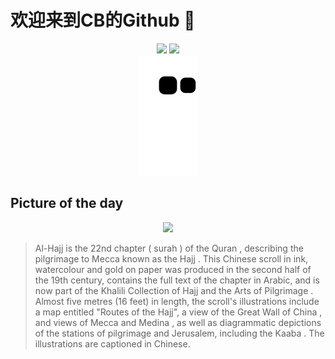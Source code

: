 
# 欢迎来到CB的Github 👋

<div align="center">
  <img height="137px" src="https://github-readme-stats.vercel.app/api?username=SuperCB&show_icons=true&theme=radical" />
  <img height="137px" src="https://github-readme-stats.vercel.app/api/top-langs/?username=SuperCB&hide_title=true&hide_border=true&layout=compact&langs_count=6&text_color=000&icon_color=fff" />
</div>


<div align="center">
    <img src="./contribution-snake/github-contribution-grid-snake.svg" />
</div>



## Picture of the day
<div align="center">
  <img width=400px src="https://upload.wikimedia.org/wikipedia/commons/thumb/8/88/Khalili_Collection_Hajj_and_Arts_of_Pilgrimage_MSS_1288.jpg/525px-Khalili_Collection_Hajj_and_Arts_of_Pilgrimage_MSS_1288.jpg" />
</div>

>Al-Hajj  is the  22nd chapter  ( surah ) of the  Quran , describing the pilgrimage to  Mecca  known as the  Hajj . This Chinese scroll in ink, watercolour and gold on paper was produced in the second half of the 19th century, contains the full text of the chapter in Arabic, and is now part of the  Khalili Collection of Hajj and the Arts of Pilgrimage . Almost five metres (16 feet) in length, the scroll's illustrations include  a map entitled "Routes of the Hajj", a view of the  Great Wall of China , and views of Mecca and  Medina , as well as diagrammatic depictions of the stations of pilgrimage and Jerusalem, including the  Kaaba . The illustrations are captioned in Chinese.


